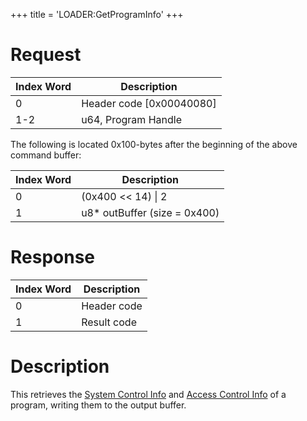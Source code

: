 +++
title = 'LOADER:GetProgramInfo'
+++

# Request

| Index Word | Description                |
|------------|----------------------------|
| 0          | Header code \[0x00040080\] |
| 1-2        | u64, Program Handle        |

The following is located 0x100-bytes after the beginning of the above
command buffer:

| Index Word | Description                   |
|------------|-------------------------------|
| 0          | (0x400 \<\< 14) \| 2          |
| 1          | u8\* outBuffer (size = 0x400) |

# Response

| Index Word | Description |
|------------|-------------|
| 0          | Header code |
| 1          | Result code |

# Description

This retrieves the [System Control
Info](Exheader#System_Control_Info "wikilink") and [Access Control
Info](Exheader#Access_Control_Info "wikilink") of a program, writing
them to the output buffer.
